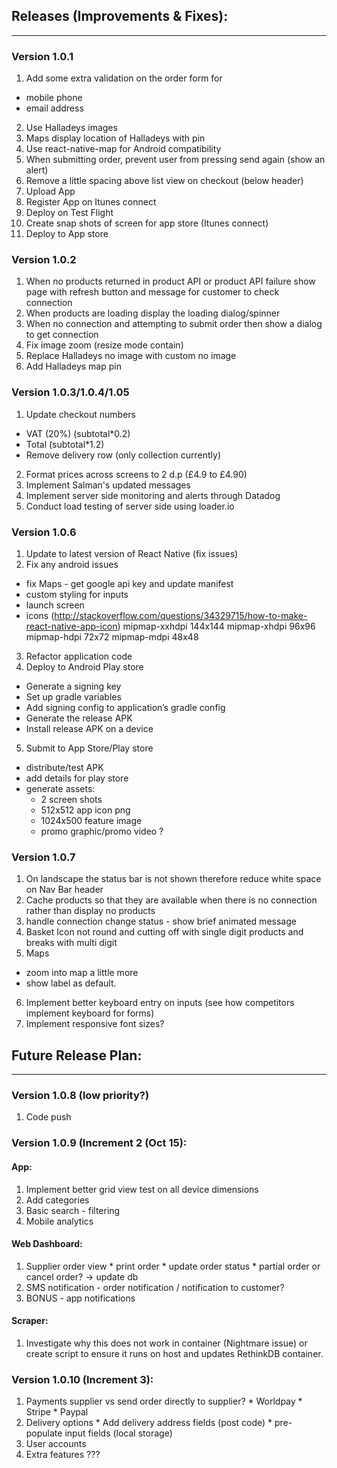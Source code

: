 ## Releases (Improvements & Fixes):
---

### Version 1.0.1
1. Add some extra validation on the order form for
  * mobile phone
  * email address
2. Use Halladeys images
3. Maps display location of Halladeys with pin
4. Use react-native-map for Android compatibility
5. When submitting order, prevent user from pressing send again (show an alert)
6. Remove a little spacing above list view on checkout (below header)
7. Upload App
8. Register App on Itunes connect
9. Deploy on Test Flight
10. Create snap shots of screen for app store (Itunes connect)
11. Deploy to App store

### Version 1.0.2
1. When no products returned in product API or product API failure show page with refresh button and message for customer to check connection
2. When products are loading display the loading dialog/spinner
3. When no connection and attempting to submit order then show a dialog to get connection
4. Fix image zoom (resize mode contain)
5. Replace Halladeys no image with custom no image
6. Add Halladeys map pin

### Version 1.0.3/1.0.4/1.05
1. Update checkout numbers
  * VAT (20%) (subtotal*0.2)
  * Total (subtotal*1.2)
  * Remove delivery row (only collection currently)
2. Format prices across screens to 2 d.p (£4.9 to £4.90)
3. Implement Salman's updated messages
4. Implement server side monitoring and alerts through Datadog
5. Conduct load testing of server side using loader.io

### Version 1.0.6
1. Update to latest version of React Native (fix issues)
2. Fix any android issues
  * fix Maps - get google api key and update manifest
  * custom styling for inputs
  * launch screen
  * icons (http://stackoverflow.com/questions/34329715/how-to-make-react-native-app-icon)
          mipmap-xxhdpi
            144x144
          mipmap-xhdpi
            96x96
          mipmap-hdpi
            72x72
          mipmap-mdpi
            48x48

3. Refactor application code
4. Deploy to Android Play store
  * Generate a signing key
  * Set up gradle variables
  * Add signing config to application’s gradle config
  * Generate the release APK
  * Install release APK on a device
5. Submit to App Store/Play store
  * distribute/test APK
  * add details for play store
  * generate assets:
      - 2 screen shots
      - 512x512 app icon png
      - 1024x500 feature image
      - promo graphic/promo video ?

### Version 1.0.7
1. On landscape the status bar is not shown therefore reduce white space on Nav Bar header
2. Cache products so that they are available when there is no connection rather than display no products
3. handle connection change status - show brief animated message
4. Basket Icon not round and cutting off with single digit products and breaks with multi digit
5. Maps
  * zoom into map a little more
  * show label as default.
6. Implement better keyboard entry on inputs (see how competitors implement keyboard for forms)
7. Implement responsive font sizes?

## Future Release Plan:
---

### Version 1.0.8 (low priority?)
1. Code push

### Version 1.0.9 (Increment 2 (Oct 15):

#### App:
  1. Implement better grid view test on all device dimensions
  2. Add categories
  3. Basic search - filtering
  4. Mobile analytics

#### Web Dashboard:
  1. Supplier order view
    * print order
    * update order status
    * partial order or cancel order? -> update db
  2. SMS notification - order notification / notification to customer?
  3. BONUS - app notifications

#### Scraper:
  1. Investigate why this does not work in container (Nightmare issue) or create script to ensure it runs on host and updates RethinkDB container.

### Version 1.0.10 (Increment 3):
  1) Payments supplier vs send order directly to supplier?
    * Worldpay
    * Stripe
    * Paypal
  2) Delivery options
    * Add delivery address fields (post code)
    * pre-populate input fields (local storage)
  3) User accounts
  4) Extra features ???
